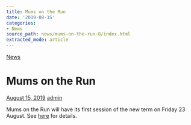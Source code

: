 ```yaml
---
title: Mums on the Run
date: '2019-08-15'
categories:
- News
source_path: news/mums-on-the-run-8/index.html
extracted_mode: article
---
```

[News](category/news/)

# Mums on the Run

[August 15, 2019](news/mums-on-the-run-8/) [admin](author/admin/)

Mums on the Run will have its first session of the new term on Friday 23 August. See [here](mums-on-the-run/) for details.
